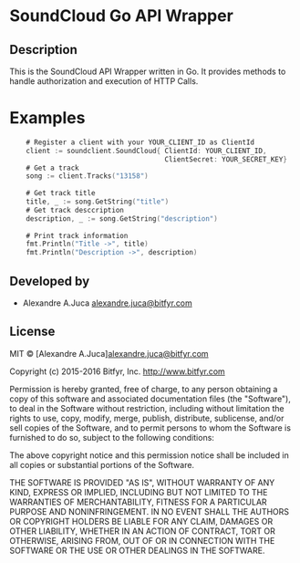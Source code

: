 # SoundCloud Go API Wrapper

## Description
This is the SoundCloud API Wrapper written in Go. It provides methods to handle
authorization and execution of HTTP Calls.

# Examples


```go
    # Register a client with your YOUR_CLIENT_ID as ClientId
    client := soundclient.SoundCloud{ ClientId: YOUR_CLIENT_ID,
                                      ClientSecret: YOUR_SECRET_KEY}
    # Get a track 
    song := client.Tracks("13158")
    
    # Get track title
    title, _ := song.GetString("title")
    # Get track desccription
    description, _ := song.GetString("description")
    
    # Print track information
    fmt.Println("Title ->", title)
    fmt.Println("Description ->", description)
```
    
    
## Developed by 
* Alexandre A.Juca <alexandre.juca@bitfyr.com>

## License

MIT © [Alexandre A.Juca]<alexandre.juca@bitfyr.com>

Copyright (c) 2015-2016 Bitfyr, Inc. http://www.bitfyr.com

Permission is hereby granted, free of charge, to any person obtaining a copy
of this software and associated documentation files (the "Software"), to deal
in the Software without restriction, including without limitation the rights
to use, copy, modify, merge, publish, distribute, sublicense, and/or sell
copies of the Software, and to permit persons to whom the Software is
furnished to do so, subject to the following conditions:

The above copyright notice and this permission notice shall be included in
all copies or substantial portions of the Software.

THE SOFTWARE IS PROVIDED "AS IS", WITHOUT WARRANTY OF ANY KIND, EXPRESS OR
IMPLIED, INCLUDING BUT NOT LIMITED TO THE WARRANTIES OF MERCHANTABILITY,
FITNESS FOR A PARTICULAR PURPOSE AND NONINFRINGEMENT. IN NO EVENT SHALL THE
AUTHORS OR COPYRIGHT HOLDERS BE LIABLE FOR ANY CLAIM, DAMAGES OR OTHER
LIABILITY, WHETHER IN AN ACTION OF CONTRACT, TORT OR OTHERWISE, ARISING FROM,
OUT OF OR IN CONNECTION WITH THE SOFTWARE OR THE USE OR OTHER DEALINGS IN
THE SOFTWARE.

